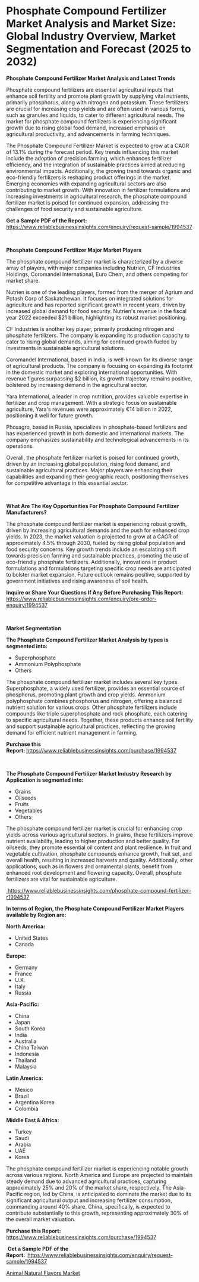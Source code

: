 <p><h1>Phosphate Compound Fertilizer Market Analysis and Market Size: Global Industry Overview, Market Segmentation and Forecast (2025 to 2032)</h1></p><p><strong>Phosphate Compound Fertilizer Market Analysis and Latest Trends</strong></p>
<p><p>Phosphate compound fertilizers are essential agricultural inputs that enhance soil fertility and promote plant growth by supplying vital nutrients, primarily phosphorus, along with nitrogen and potassium. These fertilizers are crucial for increasing crop yields and are often used in various forms, such as granules and liquids, to cater to different agricultural needs. The market for phosphate compound fertilizers is experiencing significant growth due to rising global food demand, increased emphasis on agricultural productivity, and advancements in farming techniques.</p><p>The Phosphate Compound Fertilizer Market is expected to grow at a CAGR of 13.1% during the forecast period. Key trends influencing this market include the adoption of precision farming, which enhances fertilizer efficiency, and the integration of sustainable practices aimed at reducing environmental impacts. Additionally, the growing trend towards organic and eco-friendly fertilizers is reshaping product offerings in the market. Emerging economies with expanding agricultural sectors are also contributing to market growth. With innovation in fertilizer formulations and increasing investments in agricultural research, the phosphate compound fertilizer market is poised for continued expansion, addressing the challenges of food security and sustainable agriculture.</p></p>
<p><strong>Get a Sample PDF of the Report:&nbsp;</strong> <a href="https://www.reliablebusinessinsights.com/enquiry/request-sample/1994537?utm_campaign=2209&utm_medium=2&utm_source=Github&utm_content=ia&utm_term=05022025&utm_id=phosphate-compound-fertilizer">https://www.reliablebusinessinsights.com/enquiry/request-sample/1994537</a></p>
<p>&nbsp;</p>
<p><strong>Phosphate Compound Fertilizer Major Market Players</strong></p>
<p><p>The phosphate compound fertilizer market is characterized by a diverse array of players, with major companies including Nutrien, CF Industries Holdings, Coromandel International, Euro Chem, and others competing for market share.</p><p>Nutrien is one of the leading players, formed from the merger of Agrium and Potash Corp of Saskatchewan. It focuses on integrated solutions for agriculture and has reported significant growth in recent years, driven by increased global demand for food security. Nutrien's revenue in the fiscal year 2022 exceeded $21 billion, highlighting its robust market positioning.</p><p>CF Industries is another key player, primarily producing nitrogen and phosphate fertilizers. The company is expanding its production capacity to cater to rising global demands, aiming for continued growth fueled by investments in sustainable agricultural solutions.</p><p>Coromandel International, based in India, is well-known for its diverse range of agricultural products. The company is focusing on expanding its footprint in the domestic market and exploring international opportunities. With revenue figures surpassing $2 billion, its growth trajectory remains positive, bolstered by increasing demand in the agricultural sector.</p><p>Yara International, a leader in crop nutrition, provides valuable expertise in fertilizer and crop management. With a strategic focus on sustainable agriculture, Yara's revenues were approximately €14 billion in 2022, positioning it well for future growth.</p><p>Phosagro, based in Russia, specializes in phosphate-based fertilizers and has experienced growth in both domestic and international markets. The company emphasizes sustainability and technological advancements in its operations.</p><p>Overall, the phosphate fertilizer market is poised for continued growth, driven by an increasing global population, rising food demand, and sustainable agricultural practices. Major players are enhancing their capabilities and expanding their geographic reach, positioning themselves for competitive advantage in this essential sector.</p></p>
<p>&nbsp;</p>
<p><strong>What Are The Key Opportunities For Phosphate Compound Fertilizer Manufacturers?</strong></p>
<p><p>The phosphate compound fertilizer market is experiencing robust growth, driven by increasing agricultural demands and the push for enhanced crop yields. In 2023, the market valuation is projected to grow at a CAGR of approximately 4.5% through 2030, fueled by rising global population and food security concerns. Key growth trends include an escalating shift towards precision farming and sustainable practices, promoting the use of eco-friendly phosphate fertilizers. Additionally, innovations in product formulations and formulations targeting specific crop needs are anticipated to bolster market expansion. Future outlook remains positive, supported by government initiatives and rising awareness of soil health.</p></p>
<p><strong>Inquire or Share Your Questions If Any Before Purchasing This Report:</strong> <a href="https://www.reliablebusinessinsights.com/enquiry/pre-order-enquiry/1994537?utm_campaign=2209&utm_medium=2&utm_source=Github&utm_content=ia&utm_term=05022025&utm_id=phosphate-compound-fertilizer">https://www.reliablebusinessinsights.com/enquiry/pre-order-enquiry/1994537</a></p>
<p>&nbsp;</p>
<p><strong>Market Segmentation</strong></p>
<p><strong>The Phosphate Compound Fertilizer Market Analysis by types is segmented into:</strong></p>
<p><ul><li>Superphosphate</li><li>Ammonium Polyphosphate</li><li>Others</li></ul></p>
<p><p>The phosphate compound fertilizer market includes several key types. Superphosphate, a widely used fertilizer, provides an essential source of phosphorus, promoting plant growth and crop yields. Ammonium polyphosphate combines phosphorus and nitrogen, offering a balanced nutrient solution for various crops. Other phosphate fertilizers include compounds like triple superphosphate and rock phosphate, each catering to specific agricultural needs. Together, these products enhance soil fertility and support sustainable agricultural practices, reflecting the growing demand for efficient nutrient management in farming.</p></p>
<p><strong>Purchase this Report:&nbsp;</strong><a href="https://www.reliablebusinessinsights.com/purchase/1994537?utm_campaign=2209&utm_medium=2&utm_source=Github&utm_content=ia&utm_term=05022025&utm_id=phosphate-compound-fertilizer">https://www.reliablebusinessinsights.com/purchase/1994537</a></p>
<p>&nbsp;</p>
<p><strong>The Phosphate Compound Fertilizer Market Industry Research by Application is segmented into:</strong></p>
<p><ul><li>Grains</li><li>Oilseeds</li><li>Fruits</li><li>Vegetables</li><li>Others</li></ul></p>
<p><p>The phosphate compound fertilizer market is crucial for enhancing crop yields across various agricultural sectors. In grains, these fertilizers improve nutrient availability, leading to higher production and better quality. For oilseeds, they promote essential oil content and plant resilience. In fruit and vegetable cultivation, phosphate compounds enhance growth, fruit set, and overall health, resulting in increased harvests and quality. Additionally, other applications, such as in flowers and ornamental plants, benefit from enhanced root development and flowering capacity. Overall, phosphate fertilizers are vital for sustainable agriculture.</p></p>
<p><a href="https://www.reliablebusinessinsights.com/phosphate-compound-fertilizer-r1994537?utm_campaign=2209&utm_medium=2&utm_source=Github&utm_content=ia&utm_term=05022025&utm_id=phosphate-compound-fertilizer">&nbsp;https://www.reliablebusinessinsights.com/phosphate-compound-fertilizer-r1994537</a></p>
<p><strong>In terms of Region, the Phosphate Compound Fertilizer Market Players available by Region are:</strong></p>
<p>
    <p> <strong> North America: </strong>
        <ul>
            <li>United States</li>
            <li>Canada</li>
        </ul>
        </p> 
    <p> <strong> Europe: </strong>
        <ul>
            <li>Germany</li>
            <li>France</li>
            <li>U.K.</li>
            <li>Italy</li>
            <li>Russia</li>
        </ul>
        </p> 
    <p> <strong> Asia-Pacific: </strong>
        <ul>
            <li>China</li>
            <li>Japan</li>
            <li>South Korea</li>
            <li>India</li>
            <li>Australia</li>
            <li>China Taiwan</li>
            <li>Indonesia</li>
            <li>Thailand</li>
            <li>Malaysia</li>
        </ul>
        </p> 
    <p> <strong> Latin America: </strong>
        <ul>
            <li>Mexico</li>
            <li>Brazil</li>
            <li>Argentina Korea</li>
            <li>Colombia</li>
        </ul>
        </p> 
    <p> <strong> Middle East & Africa: </strong>
        <ul>
            <li>Turkey</li>
            <li>Saudi</li>
            <li>Arabia</li>
            <li>UAE</li>
            <li>Korea</li>
        </ul>
    </p>
    </p>
<p><p>The phosphate compound fertilizer market is experiencing notable growth across various regions. North America and Europe are projected to maintain steady demand due to advanced agricultural practices, capturing approximately 25% and 20% of the market share, respectively. The Asia-Pacific region, led by China, is anticipated to dominate the market due to its significant agricultural output and increasing fertilizer consumption, commanding around 40% share. China, specifically, is expected to contribute substantially to this growth, representing approximately 30% of the overall market valuation.</p></p>
<p><strong>Purchase this Report: </strong><a href="https://www.reliablebusinessinsights.com/purchase/1994537?utm_campaign=2209&utm_medium=2&utm_source=Github&utm_content=ia&utm_term=05022025&utm_id=phosphate-compound-fertilizer">https://www.reliablebusinessinsights.com/purchase/1994537</a></p>
<p>&nbsp;<strong>Get a Sample PDF of the Report:&nbsp;&nbsp;</strong><a href="https://www.reliablebusinessinsights.com/enquiry/request-sample/1994537?utm_campaign=2209&utm_medium=2&utm_source=Github&utm_content=ia&utm_term=05022025&utm_id=phosphate-compound-fertilizer">https://www.reliablebusinessinsights.com/enquiry/request-sample/1994537</a></p>
<p><strong></strong></p>
<p><p><a href="https://github.com/kbollin866/Market-Research-Report-List-1/blob/main/animal-natural-flavors-market.md?utm_campaign=2209&utm_medium=2&utm_source=Github&utm_content=ia&utm_term=05022025&utm_id=phosphate-compound-fertilizer">Animal Natural Flavors Market</a></p></p>